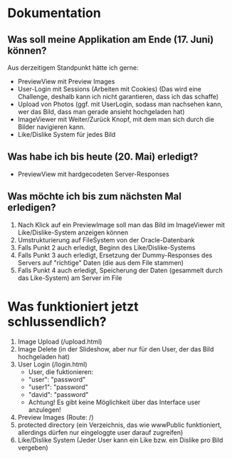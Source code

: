 # Dokumentation

## Was soll meine Applikation am Ende (17. Juni) können?
Aus derzeitigem Standpunkt hätte ich gerne:
* PreviewView mit Preview Images
* User-Login mit Sessions (Arbeiten mit Cookies) (Das wird eine Challenge, deshalb kann ich nicht garantieren, dass ich das schaffe)
* Upload von Photos (ggf. mit UserLogin, sodass man nachsehen kann, wer das Bild, dass man gerade ansieht hochgeladen hat)
* ImageViewer mit Weiter/Zurück Knopf, mit dem man sich durch die Bilder navigieren kann.
* Like/Dislike System für jedes Bild

## Was habe ich bis heute (20. Mai) erledigt?
* PreviewView mit hardgecodeten Server-Responses

## Was möchte ich bis zum nächsten Mal erledigen?
1. Nach Klick auf ein PreviewImage soll man das Bild im ImageViewer mit Like/Dislike-System anzeigen können
2. Umstrukturierung auf FileSystem von der Oracle-Datenbank
3. Falls Punkt 2 auch erledigt, Beginn des Like/Dislike-Systems
4. Falls Punkt 3 auch erledigt, Ersetzung der Dummy-Responses des Servers auf "richtige" Daten (die aus dem File stammen)
5. Falls Punkt 4 auch erledigt, Speicherung der Daten (gesammelt durch das Like-System) am Server im File 


# Was funktioniert jetzt schlussendlich?
1. Image Upload (/upload.html)
2. Image Delete (in der Slideshow, aber nur für den User, der das Bild hochgeladen hat)
3. User Login (/login.html)
    - User, die fuktionieren:
    - "user": "password"
    - "user1": "password"
    - "david": "password"
    - Achtung! Es gibt keine Möglichkeit über das Interface user anzulegen!
4. Preview Images (Route: /)
5. protected directory (ein Verzeichnis, das wie wwwPublic funktioniert, allerdings dürfen nur eingeloggte user darauf zugreifen)
6. Like/Dislike System (Jeder User kann ein Like bzw. ein Dislike pro Bild vergeben)